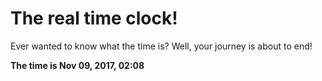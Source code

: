 # The real time clock!

Ever wanted to know what the time is? Well, your journey is about to end!

**The time is Nov 09, 2017, 02:08**